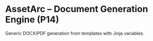 # AssetArc – Document Generation Engine (P14)
Generic DOCX/PDF generation from templates with Jinja variables.
